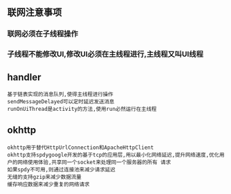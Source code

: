 ## 联网注意事项
### 联网必须在子线程操作
### 子线程不能修改UI,修改UI必须在主线程进行,主线程又叫UI线程

## handler
	基于链表实现的消息队列,使得主线程进行操作
	sendMessageDelayed可以定时延迟发送消息
	runOnUiThread是activity的方法,使用run必然运行在主线程

## okhttp
	okhttp用于替代HttpUrlConnection和ApacheHttpClient
	okhttp支持spdygoogle开发的基于tcp的应用层,用以最小化网络延迟,提升网络速度,优化用户的网络使用体验,共享同一个socket来处理同一个服务器的所有	请求
	如果spdy不可用,则通过连接池来减少请求延迟
	无缝的支持gzip来减少数据流量
	缓存响应数据来减少重复的网络请求
